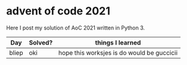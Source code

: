 # advent of code 2021 

Here I post my solution of AoC 2021 written in Python 3. 

| Day | Solved? | things I learned |
|-----|---------|------------------|
| bliep| oki| hope this worksjes is do would be guccicii|

